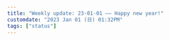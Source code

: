 ```yaml
---
title: "Weekly update: 23-01-01 —— Happy new year!"
customdate: "2023 Jan 01 (日) 01:32PM"
tags: ["status"]
---
```


